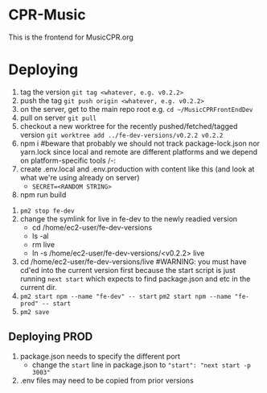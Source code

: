 # CPR-Music
This is the frontend for MusicCPR.org

# Deploying
1. tag the version `git tag <whatever, e.g. v0.2.2>`
1. push the tag `git push origin <whatever, e.g. v0.2.2>`
1. on the server, get to the main repo root e.g. `cd ~/MusicCPRFrontEndDev`
1. pull on server `git pull`
1. checkout a new worktree for the recently pushed/fetched/tagged version `git worktree add ../fe-dev-versions/v0.2.2 v0.2.2`
1. npm i #beware that probably we should not track package-lock.json nor yarn.lock since local and remote are different platforms and we depend on platform-specific tools /-:
1. create .env.local and .env.production with content like this (and look at what we're using already on server)
    - `SECRET=<RANDOM STRING>`
1. npm run build
<!-- 1. `npm run dev` -->
<!-- 
1. If you push to main, it will re-deploy to dev.tele.band
    * the continuous deploy setup was created following [the steps detailed here](https://itnext.io/deploy-next-js-apps-using-github-actions-6322261757bc)
        * if the dev site loads, but fails to permit login, possibly the server's `.env.local` was removed/doesn't exist
        * beware: it seems that sometimes some pushed commits do not trigger the action 🤷
 -->
1. `pm2 stop fe-dev`
1. change the symlink for live in fe-dev to the newly readied version
    * cd /home/ec2-user/fe-dev-versions
    * ls -al
    * rm live
    * ln -s /home/ec2-user/fe-dev-versions/<v0.2.2> live
1. cd /home/ec2-user/fe-dev-versions/live #WARNING: you must have cd'ed into the current version first because the start script is just running `next start` which expects to find package.json and etc in the current dir.
1. `pm2 start npm --name "fe-dev" -- start`
    `pm2 start npm --name "fe-prod" -- start`
1. `pm2 save`

## Deploying PROD

1. package.json needs to specify the different port
    * change the `start` line in package.json to `"start": "next start -p 3003"`
1. .env files may need to be copied from prior versions 
